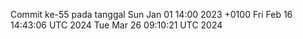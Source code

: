 Commit ke-55 pada tanggal Sun Jan 01 14:00 2023 +0100
Fri Feb 16 14:43:06 UTC 2024
Tue Mar 26 09:10:21 UTC 2024

